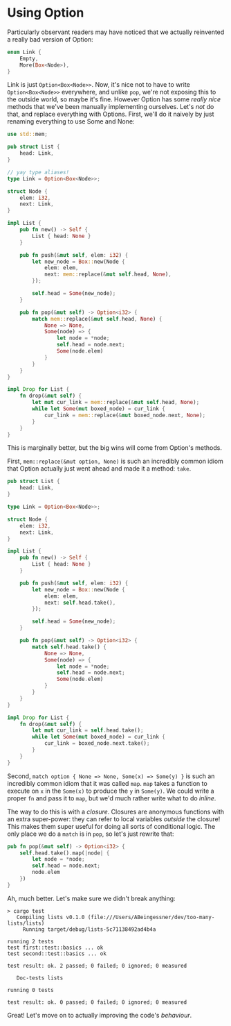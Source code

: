 # Using Option

Particularly observant readers may have noticed that we actually reinvented
a really bad version of Option:

```rust
enum Link {
    Empty,
    More(Box<Node>),
}
```

Link is just `Option<Box<Node>>`. Now, it's nice not to have to write
`Option<Box<Node>>` everywhere, and unlike `pop`, we're not exposing this
to the outside world, so maybe it's fine. However Option has some *really
nice* methods that we've been manually implementing ourselves. Let's *not*
do that, and replace everything with Options. First, we'll do it naively
by just renaming everything to use Some and None:

```rust
use std::mem;

pub struct List {
    head: Link,
}

// yay type aliases!
type Link = Option<Box<Node>>;

struct Node {
    elem: i32,
    next: Link,
}

impl List {
    pub fn new() -> Self {
        List { head: None }
    }

    pub fn push(&mut self, elem: i32) {
        let new_node = Box::new(Node {
            elem: elem,
            next: mem::replace(&mut self.head, None),
        });

        self.head = Some(new_node);
    }

    pub fn pop(&mut self) -> Option<i32> {
        match mem::replace(&mut self.head, None) {
            None => None,
            Some(node) => {
                let node = *node;
                self.head = node.next;
                Some(node.elem)
            }
        }
    }
}

impl Drop for List {
    fn drop(&mut self) {
        let mut cur_link = mem::replace(&mut self.head, None);
        while let Some(mut boxed_node) = cur_link {
            cur_link = mem::replace(&mut boxed_node.next, None);
        }
    }
}
```

This is marginally better, but the big wins will come from Option's methods.

First, `mem::replace(&mut option, None)` is such an incredibly
common idiom that Option actually just went ahead and made it a method: `take`.

```rust
pub struct List {
    head: Link,
}

type Link = Option<Box<Node>>;

struct Node {
    elem: i32,
    next: Link,
}

impl List {
    pub fn new() -> Self {
        List { head: None }
    }

    pub fn push(&mut self, elem: i32) {
        let new_node = Box::new(Node {
            elem: elem,
            next: self.head.take(),
        });

        self.head = Some(new_node);
    }

    pub fn pop(&mut self) -> Option<i32> {
        match self.head.take() {
            None => None,
            Some(node) => {
                let node = *node;
                self.head = node.next;
                Some(node.elem)
            }
        }
    }
}

impl Drop for List {
    fn drop(&mut self) {
        let mut cur_link = self.head.take();
        while let Some(mut boxed_node) = cur_link {
            cur_link = boxed_node.next.take();
        }
    }
}
```

Second, `match option { None => None, Some(x) => Some(y) }` is such an
incredibly common idiom that it was called `map`. `map` takes a function to
execute on `x` in the `Some(x)` to produce the `y` in `Some(y)`. We could
write a proper `fn` and pass it to `map`, but we'd much rather write what to
do *inline*.

The way to do this is with a *closure*. Closures are anonymous functions with
an extra super-power: they can refer to local variables *outside* the closure!
This makes them super useful for doing all sorts of conditional logic. The
only place we do a `match` is in `pop`, so let's just rewrite that:

```rust
pub fn pop(&mut self) -> Option<i32> {
    self.head.take().map(|node| {
        let node = *node;
        self.head = node.next;
        node.elem
    })
}
```

Ah, much better. Let's make sure we didn't break anything:

```text
> cargo test
   Compiling lists v0.1.0 (file:///Users/ABeingessner/dev/too-many-lists/lists)
     Running target/debug/lists-5c71138492ad4b4a

running 2 tests
test first::test::basics ... ok
test second::test::basics ... ok

test result: ok. 2 passed; 0 failed; 0 ignored; 0 measured

   Doc-tests lists

running 0 tests

test result: ok. 0 passed; 0 failed; 0 ignored; 0 measured
```

Great! Let's move on to actually improving the code's *behaviour*.
